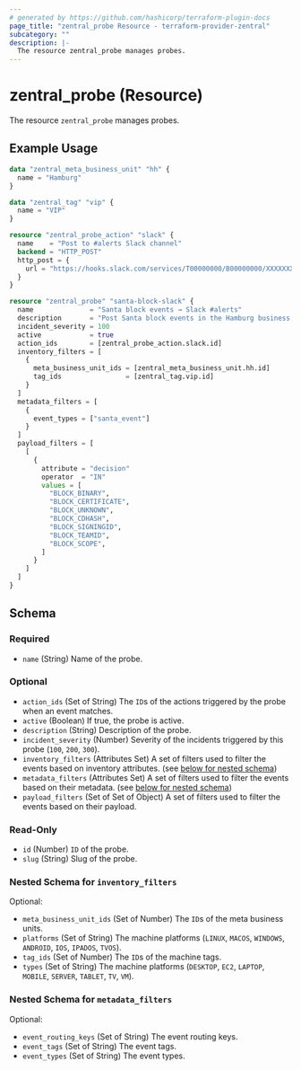 ```yaml
---
# generated by https://github.com/hashicorp/terraform-plugin-docs
page_title: "zentral_probe Resource - terraform-provider-zentral"
subcategory: ""
description: |-
  The resource zentral_probe manages probes.
---
```


# zentral_probe (Resource)

The resource `zentral_probe` manages probes.

## Example Usage

```terraform
data "zentral_meta_business_unit" "hh" {
  name = "Hamburg"
}

data "zentral_tag" "vip" {
  name = "VIP"
}

resource "zentral_probe_action" "slack" {
  name    = "Post to #alerts Slack channel"
  backend = "HTTP_POST"
  http_post = {
    url = "https://hooks.slack.com/services/T00000000/B00000000/XXXXXXXXXXXXXXXXXXXXXXXX"
  }
}

resource "zentral_probe" "santa-block-slack" {
  name              = "Santa block events → Slack #alerts"
  description       = "Post Santa block events in the Hamburg business unit for the VIP tagged machines to Slack."
  incident_severity = 100
  active            = true
  action_ids        = [zentral_probe_action.slack.id]
  inventory_filters = [
    {
      meta_business_unit_ids = [zentral_meta_business_unit.hh.id]
      tag_ids                = [zentral_tag.vip.id]
    }
  ]
  metadata_filters = [
    {
      event_types = ["santa_event"]
    }
  ]
  payload_filters = [
    [
      {
        attribute = "decision"
        operator  = "IN"
        values = [
          "BLOCK_BINARY",
          "BLOCK_CERTIFICATE",
          "BLOCK_UNKNOWN",
          "BLOCK_CDHASH",
          "BLOCK_SIGNINGID",
          "BLOCK_TEAMID",
          "BLOCK_SCOPE",
        ]
      }
    ]
  ]
}
```

<!-- schema generated by tfplugindocs -->
## Schema

### Required

- `name` (String) Name of the probe.

### Optional

- `action_ids` (Set of String) The `ID`s of the actions triggered by the probe when an event matches.
- `active` (Boolean) If true, the probe is active.
- `description` (String) Description of the probe.
- `incident_severity` (Number) Severity of the incidents triggered by this probe (`100`, `200`, `300`).
- `inventory_filters` (Attributes Set) A set of filters used to filter the events based on inventory attributes. (see [below for nested schema](#nestedatt--inventory_filters))
- `metadata_filters` (Attributes Set) A set of filters used to filter the events based on their metadata. (see [below for nested schema](#nestedatt--metadata_filters))
- `payload_filters` (Set of Set of Object) A set of filters used to filter the events based on their payload.

### Read-Only

- `id` (Number) `ID` of the probe.
- `slug` (String) Slug of the probe.

<a id="nestedatt--inventory_filters"></a>
### Nested Schema for `inventory_filters`

Optional:

- `meta_business_unit_ids` (Set of Number) The `ID`s of the meta business units.
- `platforms` (Set of String) The machine platforms (`LINUX`, `MACOS`, `WINDOWS`, `ANDROID`, `IOS`, `IPADOS`, `TVOS`).
- `tag_ids` (Set of Number) The `ID`s of the machine tags.
- `types` (Set of String) The machine platforms (`DESKTOP`, `EC2`, `LAPTOP`, `MOBILE`, `SERVER`, `TABLET`, `TV`, `VM`).


<a id="nestedatt--metadata_filters"></a>
### Nested Schema for `metadata_filters`

Optional:

- `event_routing_keys` (Set of String) The event routing keys.
- `event_tags` (Set of String) The event tags.
- `event_types` (Set of String) The event types.
